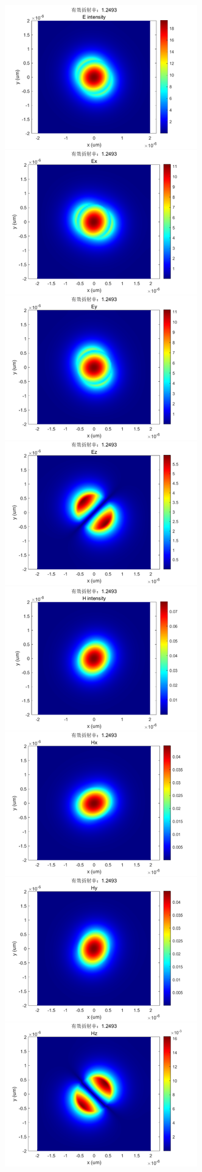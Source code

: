 ![alt text](../../Output/fiber/mode1/mode1_E_intensity.png) ![alt text](../../Output/fiber/mode1/mode1_Ex_amplitude.png) ![alt text](../../Output/fiber/mode1/mode1_Ey_amplitude.png) ![alt text](../../Output/fiber/mode1/mode1_Ez_amplitude.png) ![alt text](../../Output/fiber/mode1/mode1_H_intensity.png) ![alt text](../../Output/fiber/mode1/mode1_Hx_amplitude.png) ![alt text](../../Output/fiber/mode1/mode1_Hy_amplitude.png) ![alt text](../../Output/fiber/mode1/mode1_Hz_amplitude.png)